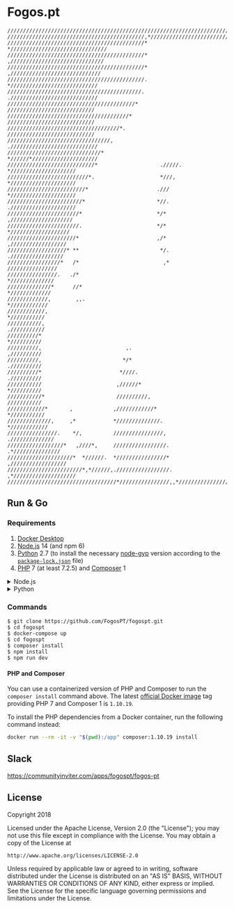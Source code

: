 # Fogos.pt

```
///////////////////////////////////////////////////////////////////////////////
////////////////////////////////////////////,*/////////////////////////////////
////////////////////////////////////////////*  *///////////////////////////////
////////////////////////////////////////////*   ,//////////////////////////////
////////////////////////////////////////////*    ,/////////////////////////////
////////////////////////////////////////////.     *////////////////////////////
///////////////////////////////////////////.      .////////////////////////////
/////////////////////////////////////////*         ////////////////////////////
///////////////////////////////////////*           ////////////////////////////
////////////////////////////////////*.             ////////////////////////////
/////////////////////////////////,                .////////////////////////////
//////////////////////////////*                   *//////*/////////////////////
////////////////////////////*                    ./////. */////////////////////
//////////////////////////*.                     *///,   */////////////////////
/////////////////////////*                      .///     */////////////////////
////////////////////////*                       *//.     ./////////////////////
///////////////////////*                        */*       ,////////////////////
///////////////////////.                        */*        *///////////////////
//////////////////////*                         ,/*         ,//////////////////
///////////////////* **                          */.         ./////////////////
/////////////////*   /*                           ,*           ////////////////
////////////////.   ./*                                         *//////////////
//////////////*      //*                                         */////////////
/////////////,        ,,.                                         *////////////
////////////,                                                      *///////////
///////////,                                                       .///////////
//////////*                                                         *//////////
//////////,                           ,.                            ,//////////
//////////,                          */*                            .//////////
//////////*                         *////.                          .//////////
///////////                        ,//////*                         *//////////
///////////*                       //////////,                      ///////////
////////////*       ,             ,////////////*                   *///////////
//////////////,     ,*            *//////////////.                *////////////
////////////////.    */,          ////////////////,             .//////////////
//////////////////*   ,////*,     /////////////////.          .*///////////////
/////////////////////*  *//////.  *////////////////*        ,//////////////////
////////////////////////*,*//////,./////////////////.    ,*////////////////////
///////////////////////////////////*////////////////,,*////////////////////////
```

## Run & Go

### Requirements

1. [Docker Desktop](https://www.docker.com/products/docker-desktop/)
2. [Node.js](https://nodejs.org/) 14 (and npm 6)
3. [Python](https://www.python.org/) 2.7 (to install the necessary [node-gyp](https://github.com/nodejs/node-gyp/tree/v3.8.0) version according to the [`package-lock.json`](fogospt/package-lock.json) file)
4. [PHP](https://www.php.net/) 7 (at least 7.2.5) and [Composer](https://getcomposer.org/) 1

<details>

<summary>Node.js</summary>

If you use a Node.js version manager like [nvm](https://github.com/nvm-sh/nvm) or [fnm](https://github.com/Schniz/fnm), run the respective command to install and use the required version:

```bash
nvm use 14
```

or

```bash
fnm use 14
```

</details>

<details>

<summary>Python</summary>

If you use a Python version manager like [pyenv](https://github.com/pyenv/pyenv), run the respective commands to install and use the required version:

```bash
pyenv install 2.7
```

and

```bash
pyenv shell 2.7
```

</details>

### Commands

```
$ git clone https://github.com/FogosPT/fogospt.git
$ cd fogospt
$ docker-compose up
$ cd fogospt
$ composer install
$ npm install
$ npm run dev
```

#### PHP and Composer

You can use a containerized version of PHP and Composer to run the `composer install` command above. The latest [official Docker image](https://hub.docker.com/_/composer) tag providing PHP 7 and Composer 1 is `1.10.19`.

To install the PHP dependencies from a Docker container, run the following command instead:

```bash
docker run --rm -it -v "$(pwd):/app" composer:1.10.19 install
```

## Slack

https://communityinviter.com/apps/fogospt/fogos-pt

## License

Copyright 2018

Licensed under the Apache License, Version 2.0 (the "License");
you may not use this file except in compliance with the License.
You may obtain a copy of the License at

    http://www.apache.org/licenses/LICENSE-2.0

Unless required by applicable law or agreed to in writing, software
distributed under the License is distributed on an "AS IS" BASIS,
WITHOUT WARRANTIES OR CONDITIONS OF ANY KIND, either express or implied.
See the License for the specific language governing permissions and
limitations under the License.
